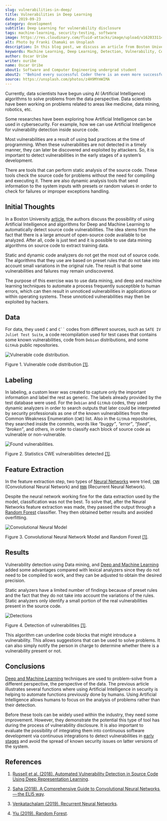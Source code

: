 ```yaml
---
slug: vulnerabilities-in-deep/
title: Vulnerabilities in Deep Learning
date: 2019-09-23
category: development
subtitle: Deep Learning for vulnerability disclosure
tags: machine-learning, security-testing, software
image: https://res.cloudinary.com/fluid-attacks/image/upload/v1620331140/blog/vulnerabilities-in-deep/cover_ihaxpf.webp
alt: Photo by Franki Chamaki on Unsplash
description: In this blog post, we discuss an article from Boston University that presents new applications of Artificial Intelligence in the security field.
keywords: Machine Learning, Deep Learning, Detection, Vulnerability, Code, AI, Ethical Hacking, Pentesting
author: Oscar Uribe
writer: ouribe
name: Oscar Uribe
about1: Software and Computer Engineering undergrad student
about2: '"Behind every successful Coder there is an even more successful De-coder to understand that code." Anonymous'
source: https://unsplash.com/photos/z4H9MYmWIMA
---
```


Currently, data scientists have begun using AI (Artificial
Intelligence) algorithms to solve problems from the data perspective.
Data scientists have been working on problems related to areas like
medicine, data mining, robotics, etc.

Some researches have been exploring how Artificial Intelligence can be
used in cybersecurity. For example, how we can use Artificial
Intelligence for vulnerability detection inside source code.

Most vulnerabilities are a result of using bad practices at the time of
programming. When these vulnerabilities are not detected in a timely
manner, they can later be discovered and exploited by attackers. So, it
is important to detect vulnerabilities in the early stages of a system’s
development.

There are tools that can perform static analysis of the source code.
These tools check the source code for problems without the need for
compiling and executing it. There are also dynamic analysis tools that
send information to the system inputs with presets or random values in
order to check for failures or improper exceptions handling.

## Initial Thoughts

In a Boston University [article](https://arxiv.org/pdf/1807.04320.pdf),
the authors discuss the possibility of using Artificial Intelligence and
algorithms for Deep and Machine Learning to automatically detect source
code vulnerabilities. The idea stems from the fact that there is a large
amount of open-source code available to be analyzed. After all, code is
just text and it is possible to use data mining algorithms on source
code to extract training data.

Static and dynamic code analyzers do not get the most out of source
code. The algorithms that they use are based on preset rules that do not
take into account small variations in the original rule. The result is
that some vulnerabilities and failures may remain undiscovered.

The purpose of this exercise was to use data mining, and deep and
machine learning techniques to automate a process frequently susceptible
to human errors, which can then result in unnoticed vulnerabilities in
applications or within operating systems. These unnoticed
vulnerabilities may then be exploited by hackers.

## Data

For data, they used `C` and ` C`` ` codes from different sources, such
as `SATE IV Juliet Test Suite`, a code recompilation used for test cases
that contains some known vulnerabilities, code from `Debian`
distributions, and some `GitHub` public repositories.

<div class="imgblock">

![Vulnerable code distribution.](https://res.cloudinary.com/fluid-attacks/image/upload/v1620331139/blog/vulnerabilities-in-deep/code-distribution_c8mxlz.webp)

<div class="title">

Figure 1. Vulnerable code distribution
[\[1\]](https://arxiv.org/pdf/1807.04320.pdf).

</div>

</div>

## Labeling

In labeling, a custom lexer was created to capture only the important
information and label the rest as generic. The labels already provided
by the test database were used. For the `Debian` and `GitHub` codes,
they used dynamic analyzers in order to search outputs that later could
be interpreted by security professionals as one of the known
vulnerabilities from the Common Weakness Enumeration (`CWE`) list. Also
in the `GitHub` repositories, they searched inside the commits, words
like *“buggy”*, *“error”*, *“fixed”*, *“broken”*, and others, in order
to classify each block of source code as vulnerable or non-vulnerable.

<div class="imgblock">

![Found vulnerabilities.](https://res.cloudinary.com/fluid-attacks/image/upload/v1620331139/blog/vulnerabilities-in-deep/found-vulnerabilities_ygqecc.webp)

<div class="title">

Figure 2. Statistics CWE vulnerabilities detected
[\[1\]](https://arxiv.org/pdf/1807.04320.pdf).

</div>

</div>

## Feature Extraction

In the feature extraction step, two types of [Neural
Networks](../crash-course-machine-learning/#artificial-neural-networks-and-deep-learning)
were tried,
[`CNN`](https://towardsdatascience.com/a-comprehensive-guide-to-convolutional-neural-networks-the-eli5-way-3bd2b1164a53)
(Convolutional Neural Network) and
[`RNN`](https://towardsdatascience.com/recurrent-neural-networks-d4642c9bc7ce)
(Recurrent Neural Network).

Despite the neural network working fine for the data extraction used by
the model, classification was not the best. To solve that, after the
Neural Networks feature extraction was made, they passed the output
through a [Random
Forest](https://towardsdatascience.com/understanding-random-forest-58381e0602d2)
classifier. They then obtained better results and avoided overfitting.

<div class="imgblock">

![Convolutional Neural Model](https://res.cloudinary.com/fluid-attacks/image/upload/v1620331138/blog/vulnerabilities-in-deep/model_wrrngs.webp)

<div class="title">

Figure 3. Convolutional Neural Network Model and Random Forest
[\[1\]](https://arxiv.org/pdf/1807.04320.pdf).

</div>

</div>

## Results

Vulnerability detection using Data mining, and [Deep and Machine
Learning](../deep-hacking/) added some advantages compared with lexical
analyzers since they do not need to be compiled to work, and they can be
adjusted to obtain the desired precision.

Static analyzers have a limited number of findings because of preset
rules and the fact that they do not take into account the variations of
the rules. Static analyzers only identify a small portion of the real
vulnerabilities present in the source code.

<div class="imgblock">

![Detections](https://res.cloudinary.com/fluid-attacks/image/upload/v1620331138/blog/vulnerabilities-in-deep/detections_kktube.webp)

<div class="title">

Figure 4. Detection of vulnerabilities
[\[1\]](https://arxiv.org/pdf/1807.04320.pdf).

</div>

</div>

This algorithm can underline code blocks that might introduce a
vulnerability. This allows suggestions that can be used to solve
problems. It can also simply notify the person in charge to determine
whether there is a vulnerability present or not.

## Conclusions

[Deep and Machine Learning](../deep-hacking/) techniques are used to
problem-solve from a different perspective, the perspective of the data.
The previous article illustrates several functions where using
Artificial Intelligence in security is helping to automate functions
previously done by humans. Using Artificial Intelligence allows humans
to focus on the analysis of problems rather than their detection.

Before these tools can be widely used within the industry, they need
some improvement. However, they demonstrate the potential this type of
tool has during the process of vulnerability disclosure. It is also
important to evaluate the possibility of integrating them into
continuous software development via continuous integrations to detect
vulnerabilities in [early stages](../../services/continuous-hacking/)
and avoid the spread of known security issues on latter versions of the
system.

## References

1. [Russell et al. (2018). Automated Vulnerability Detection in Source
    Code Using Deep Representation
    Learning](https://arxiv.org/pdf/1807.04320.pdf).

2. [Saha (2018). A Comprehensive Guide to Convolutional Neural
    Networks — the ELI5
    way](https://towardsdatascience.com/a-comprehensive-guide-to-convolutional-neural-networks-the-eli5-way-3bd2b1164a53).

3. [Venkatachalam (2019). Recurrent Neural
    Networks](https://towardsdatascience.com/recurrent-neural-networks-d4642c9bc7ce).

4. [Yiu (2019). Random
    Forest](https://towardsdatascience.com/understanding-random-forest-58381e0602d2).
